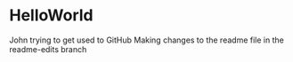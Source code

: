 # HelloWorld
John trying to get used to GitHub
Making changes to the readme file in the readme-edits branch
